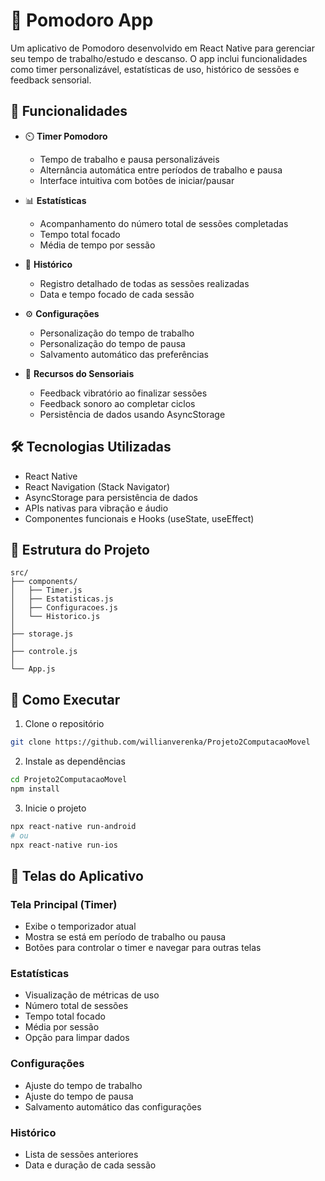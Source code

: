 # 📱 Pomodoro App

Um aplicativo de Pomodoro desenvolvido em React Native para gerenciar seu tempo de trabalho/estudo e descanso. O app inclui funcionalidades como timer personalizável, estatísticas de uso, histórico de sessões e feedback sensorial.

## 🚀 Funcionalidades

- ⏲️ **Timer Pomodoro**
  - Tempo de trabalho e pausa personalizáveis
  - Alternância automática entre períodos de trabalho e pausa
  - Interface intuitiva com botões de iniciar/pausar

- 📊 **Estatísticas**
  - Acompanhamento do número total de sessões completadas
  - Tempo total focado
  - Média de tempo por sessão

- 📝 **Histórico**
  - Registro detalhado de todas as sessões realizadas
  - Data e tempo focado de cada sessão

- ⚙️ **Configurações**
  - Personalização do tempo de trabalho
  - Personalização do tempo de pausa
  - Salvamento automático das preferências

- 📱 **Recursos do Sensoriais**
  - Feedback vibratório ao finalizar sessões
  - Feedback sonoro ao completar ciclos
  - Persistência de dados usando AsyncStorage

## 🛠️ Tecnologias Utilizadas

- React Native
- React Navigation (Stack Navigator)
- AsyncStorage para persistência de dados
- APIs nativas para vibração e áudio
- Componentes funcionais e Hooks (useState, useEffect)

## 📂 Estrutura do Projeto

```
src/
├── components/
│   ├── Timer.js         
│   ├── Estatisticas.js  
│   ├── Configuracoes.js 
│   └── Historico.js     
│         
├── storage.js
│           
├── controle.js
│            
└── App.js               
```

## 🚀 Como Executar

1. Clone o repositório
```bash
git clone https://github.com/willianverenka/Projeto2ComputacaoMovel
```

2. Instale as dependências
```bash
cd Projeto2ComputacaoMovel
npm install
```

3. Inicie o projeto
```bash
npx react-native run-android
# ou
npx react-native run-ios
```

## 📱 Telas do Aplicativo

### Tela Principal (Timer)
- Exibe o temporizador atual
- Mostra se está em período de trabalho ou pausa
- Botões para controlar o timer e navegar para outras telas

### Estatísticas
- Visualização de métricas de uso
- Número total de sessões
- Tempo total focado
- Média por sessão
- Opção para limpar dados

### Configurações
- Ajuste do tempo de trabalho
- Ajuste do tempo de pausa
- Salvamento automático das configurações

### Histórico
- Lista de sessões anteriores
- Data e duração de cada sessão
